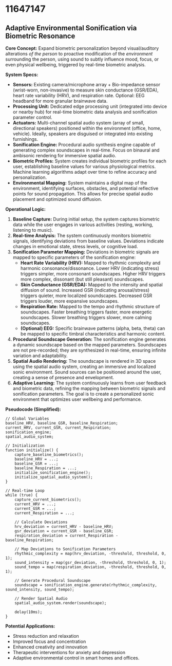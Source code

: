 # 11647147

## Adaptive Environmental Sonification via Biometric Resonance

**Core Concept:** Expand biometric personalization beyond visual/auditory alterations *of the person* to proactive modification of the *environment* surrounding the person, using sound to subtly influence mood, focus, or even physical wellbeing, triggered by real-time biometric analysis.

**System Specs:**

*   **Sensors:** Existing camera/microphone array + Bio-impedance sensor (wrist-worn, non-invasive) to measure skin conductance (GSR/EDA), heart rate variability (HRV), and respiration rate. Optional: EEG headband for more granular brainwave data.
*   **Processing Unit:** Dedicated edge processing unit (integrated into device or nearby hub) for real-time biometric data analysis and sonification parameter control.
*   **Actuators:** Multi-channel spatial audio system (array of small, directional speakers) positioned within the environment (office, home, vehicle). Ideally, speakers are disguised or integrated into existing furnishings.
*   **Sonification Engine:** Procedural audio synthesis engine capable of generating complex soundscapes in real-time.  Focus on binaural and ambisonic rendering for immersive spatial audio.
*   **Biometric Profiles:** System creates individual biometric profiles for each user, establishing baseline values for various physiological metrics. Machine learning algorithms adapt over time to refine accuracy and personalization.
*   **Environmental Mapping:**  System maintains a digital map of the environment, identifying surfaces, obstacles, and potential reflective points for sound propagation. This allows for precise spatial audio placement and optimized sound diffusion.

**Operational Logic:**

1.  **Baseline Capture:**  During initial setup, the system captures biometric data while the user engages in various activities (resting, working, listening to music).
2.  **Real-time Analysis:**  The system continuously monitors biometric signals, identifying deviations from baseline values. Deviations indicate changes in emotional state, stress levels, or cognitive load.
3.  **Sonification Parameter Mapping:** Deviations in biometric signals are mapped to specific parameters of the sonification engine:
    *   **Heart Rate Variability (HRV):**  Mapped to rhythmic complexity and harmonic consonance/dissonance. Lower HRV (indicating stress) triggers simpler, more consonant soundscapes. Higher HRV triggers more complex, dissonant (but still pleasant) soundscapes.
    *   **Skin Conductance (GSR/EDA):**  Mapped to the intensity and spatial diffusion of sound. Increased GSR (indicating arousal/stress) triggers quieter, more localized soundscapes. Decreased GSR triggers louder, more expansive soundscapes.
    *   **Respiration Rate:** Mapped to the tempo and rhythmic structure of soundscapes. Faster breathing triggers faster, more energetic soundscapes. Slower breathing triggers slower, more calming soundscapes.
    *   **(Optional) EEG:** Specific brainwave patterns (alpha, beta, theta) can be mapped to specific timbral characteristics and harmonic content.
4.  **Procedural Soundscape Generation:**  The sonification engine generates a dynamic soundscape based on the mapped parameters. Soundscapes are not pre-recorded; they are synthesized in real-time, ensuring infinite variation and adaptability.
5.  **Spatial Audio Rendering:**  The soundscape is rendered in 3D space using the spatial audio system, creating an immersive and localized sonic environment. Sound sources can be positioned around the user, creating a sense of presence and envelopment.
6.  **Adaptive Learning:** The system continuously learns from user feedback and biometric data, refining the mapping between biometric signals and sonification parameters. The goal is to create a personalized sonic environment that optimizes user wellbeing and performance.

**Pseudocode (Simplified):**

```
// Global Variables
baseline_HRV, baseline_GSR, baseline_Respiration;
current_HRV, current_GSR, current_Respiration;
sonification_engine;
spatial_audio_system;

// Initialization
function initialize() {
    capture_baseline_biometrics();
    baseline_HRV = ...;
    baseline_GSR = ...;
    baseline_Respiration = ...;
    initialize_sonification_engine();
    initialize_spatial_audio_system();
}

// Real-time Loop
while (true) {
    capture_current_biometrics();
    current_HRV = ...;
    current_GSR = ...;
    current_Respiration = ...;

    // Calculate Deviations
    hrv_deviation = current_HRV - baseline_HRV;
    gsr_deviation = current_GSR - baseline_GSR;
    respiration_deviation = current_Respiration - baseline_Respiration;

    // Map Deviations to Sonification Parameters
    rhythmic_complexity = map(hrv_deviation, -threshold, threshold, 0, 1);
    sound_intensity = map(gsr_deviation, -threshold, threshold, 0, 1);
    sound_tempo = map(respiration_deviation, -threshold, threshold, 0, 1);

    // Generate Procedural Soundscape
    soundscape = sonification_engine.generate(rhythmic_complexity, sound_intensity, sound_tempo);

    // Render Spatial Audio
    spatial_audio_system.render(soundscape);

    delay(10ms);
}
```

**Potential Applications:**

*   Stress reduction and relaxation
*   Improved focus and concentration
*   Enhanced creativity and innovation
*   Therapeutic interventions for anxiety and depression
*   Adaptive environmental control in smart homes and offices.